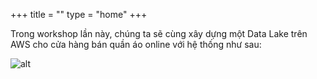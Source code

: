 +++
title = ""
type = "home"
+++

Trong workshop lần này, chúng ta sẽ cùng xây dựng một Data Lake trên AWS cho cửa hàng bán quần áo online với hệ thống như sau:

![alt](./assets/images/overview/architect.png)

